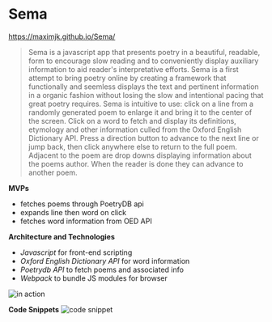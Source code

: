 # Sema

https://maximjk.github.io/Sema/

> Sema is a javascript app that presents poetry in a beautiful, readable,
> form to encourage slow reading and to conveniently display
> auxiliary information to aid reader's interpretative efforts.
> Sema is a first attempt to bring poetry online by creating a framework that
> functionally and seemless displays the text and pertinent information
> in a organic fashion without losing the slow and intentional pacing
> that great poetry requires. Sema is intuitive to use: click on a line
> from a randomly generated poem to enlarge it and bring it to the
> center of the screen. Click on a word to fetch and display
> its definitions, etymology and other information culled from the
> Oxford English Dictionary API. Press a direction button to advance to
> the next line or jump back, then click anywhere else to return to the
> full poem. Adjacent to the poem are drop downs
> displaying information about the poems author. When the reader is done
> they can advance to another poem.

**MVPs**

 - fetches poems through PoetryDB api 
 - expands line then word on click
 - fetches word information from OED API

 
**Architecture and Technologies**
    

 - *Javascript* for front-end scripting
 - *Oxford English Dictionary API* for word information
-  *Poetrydb API* to fetch poems and associated info
-  *Webpack* to bundle JS modules for browser
   

 
 ![in action](https://media.giphy.com/media/QA6neIcEWYfARAL5y9/giphy.gif)

**Code Snippets**
 ![code snippet](https://i.ibb.co/nLV2h0C/Code-Snippet.png)
